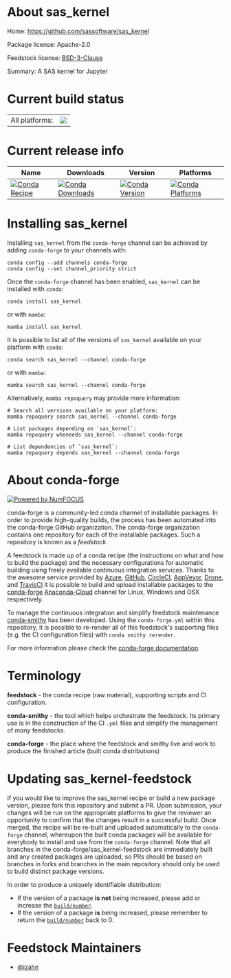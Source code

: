 About sas_kernel
================

Home: https://github.com/sassoftware/sas_kernel

Package license: Apache-2.0

Feedstock license: [BSD-3-Clause](https://github.com/conda-forge/sas_kernel-feedstock/blob/main/LICENSE.txt)

Summary: A SAS kernel for Jupyter

Current build status
====================


<table><tr><td>All platforms:</td>
    <td>
      <a href="https://dev.azure.com/conda-forge/feedstock-builds/_build/latest?definitionId=1876&branchName=main">
        <img src="https://dev.azure.com/conda-forge/feedstock-builds/_apis/build/status/sas_kernel-feedstock?branchName=main">
      </a>
    </td>
  </tr>
</table>

Current release info
====================

| Name | Downloads | Version | Platforms |
| --- | --- | --- | --- |
| [![Conda Recipe](https://img.shields.io/badge/recipe-sas_kernel-green.svg)](https://anaconda.org/conda-forge/sas_kernel) | [![Conda Downloads](https://img.shields.io/conda/dn/conda-forge/sas_kernel.svg)](https://anaconda.org/conda-forge/sas_kernel) | [![Conda Version](https://img.shields.io/conda/vn/conda-forge/sas_kernel.svg)](https://anaconda.org/conda-forge/sas_kernel) | [![Conda Platforms](https://img.shields.io/conda/pn/conda-forge/sas_kernel.svg)](https://anaconda.org/conda-forge/sas_kernel) |

Installing sas_kernel
=====================

Installing `sas_kernel` from the `conda-forge` channel can be achieved by adding `conda-forge` to your channels with:

```
conda config --add channels conda-forge
conda config --set channel_priority strict
```

Once the `conda-forge` channel has been enabled, `sas_kernel` can be installed with `conda`:

```
conda install sas_kernel
```

or with `mamba`:

```
mamba install sas_kernel
```

It is possible to list all of the versions of `sas_kernel` available on your platform with `conda`:

```
conda search sas_kernel --channel conda-forge
```

or with `mamba`:

```
mamba search sas_kernel --channel conda-forge
```

Alternatively, `mamba repoquery` may provide more information:

```
# Search all versions available on your platform:
mamba repoquery search sas_kernel --channel conda-forge

# List packages depending on `sas_kernel`:
mamba repoquery whoneeds sas_kernel --channel conda-forge

# List dependencies of `sas_kernel`:
mamba repoquery depends sas_kernel --channel conda-forge
```


About conda-forge
=================

[![Powered by
NumFOCUS](https://img.shields.io/badge/powered%20by-NumFOCUS-orange.svg?style=flat&colorA=E1523D&colorB=007D8A)](https://numfocus.org)

conda-forge is a community-led conda channel of installable packages.
In order to provide high-quality builds, the process has been automated into the
conda-forge GitHub organization. The conda-forge organization contains one repository
for each of the installable packages. Such a repository is known as a *feedstock*.

A feedstock is made up of a conda recipe (the instructions on what and how to build
the package) and the necessary configurations for automatic building using freely
available continuous integration services. Thanks to the awesome service provided by
[Azure](https://azure.microsoft.com/en-us/services/devops/), [GitHub](https://github.com/),
[CircleCI](https://circleci.com/), [AppVeyor](https://www.appveyor.com/),
[Drone](https://cloud.drone.io/welcome), and [TravisCI](https://travis-ci.com/)
it is possible to build and upload installable packages to the
[conda-forge](https://anaconda.org/conda-forge) [Anaconda-Cloud](https://anaconda.org/)
channel for Linux, Windows and OSX respectively.

To manage the continuous integration and simplify feedstock maintenance
[conda-smithy](https://github.com/conda-forge/conda-smithy) has been developed.
Using the ``conda-forge.yml`` within this repository, it is possible to re-render all of
this feedstock's supporting files (e.g. the CI configuration files) with ``conda smithy rerender``.

For more information please check the [conda-forge documentation](https://conda-forge.org/docs/).

Terminology
===========

**feedstock** - the conda recipe (raw material), supporting scripts and CI configuration.

**conda-smithy** - the tool which helps orchestrate the feedstock.
                   Its primary use is in the construction of the CI ``.yml`` files
                   and simplify the management of *many* feedstocks.

**conda-forge** - the place where the feedstock and smithy live and work to
                  produce the finished article (built conda distributions)


Updating sas_kernel-feedstock
=============================

If you would like to improve the sas_kernel recipe or build a new
package version, please fork this repository and submit a PR. Upon submission,
your changes will be run on the appropriate platforms to give the reviewer an
opportunity to confirm that the changes result in a successful build. Once
merged, the recipe will be re-built and uploaded automatically to the
`conda-forge` channel, whereupon the built conda packages will be available for
everybody to install and use from the `conda-forge` channel.
Note that all branches in the conda-forge/sas_kernel-feedstock are
immediately built and any created packages are uploaded, so PRs should be based
on branches in forks and branches in the main repository should only be used to
build distinct package versions.

In order to produce a uniquely identifiable distribution:
 * If the version of a package **is not** being increased, please add or increase
   the [``build/number``](https://docs.conda.io/projects/conda-build/en/latest/resources/define-metadata.html#build-number-and-string).
 * If the version of a package **is** being increased, please remember to return
   the [``build/number``](https://docs.conda.io/projects/conda-build/en/latest/resources/define-metadata.html#build-number-and-string)
   back to 0.

Feedstock Maintainers
=====================

* [@izahn](https://github.com/izahn/)

